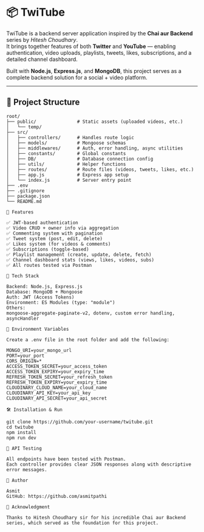 # 📦 TwiTube

TwiTube is a backend server application inspired by the **Chai aur Backend** series by *Hitesh Choudhary*.  
It brings together features of both **Twitter** and **YouTube** — enabling authentication, video uploads, playlists, tweets, likes, subscriptions, and a detailed channel dashboard.

Built with **Node.js**, **Express.js**, and **MongoDB**, this project serves as a complete backend solution for a social + video platform.

---

## 📁 Project Structure

```text
root/
├── public/               # Static assets (uploaded videos, etc.)
│   └── temp/
├── src/
│   ├── controllers/      # Handles route logic
│   ├── models/           # Mongoose schemas
│   ├── middlewares/      # Auth, error handling, async utilities
│   ├── constants/        # Global constants
│   ├── DB/               # Database connection config
│   ├── utils/            # Helper functions
│   ├── routes/           # Route files (videos, tweets, likes, etc.)
│   ├── app.js            # Express app setup
│   └── index.js          # Server entry point
├── .env
├── .gitignore
├── package.json
└── README.md

🚀 Features

✅ JWT-based authentication
✅ Video CRUD + owner info via aggregation
✅ Commenting system with pagination
✅ Tweet system (post, edit, delete)
✅ Likes system (for videos & comments)
✅ Subscriptions (toggle-based)
✅ Playlist management (create, update, delete, fetch)
✅ Channel dashboard stats (views, likes, videos, subs)
✅ All routes tested via Postman

🧰 Tech Stack

Backend: Node.js, Express.js
Database: MongoDB + Mongoose
Auth: JWT (Access Tokens)
Environment: ES Modules (type: "module")
Others:
mongoose-aggregate-paginate-v2, dotenv, custom error handling, asyncHandler

🔐 Environment Variables

Create a .env file in the root folder and add the following:

MONGO_URI=your_mongo_url
PORT=your_port
CORS_ORIGIN=*
ACCESS_TOKEN_SECRET=your_access_token
ACCESS_TOKEN_EXPIRY=your_expiry_time
REFRESH_TOKEN_SECRET=your_refresh_token
REFRESH_TOKEN_EXPIRY=your_expiry_time
CLOUDINARY_CLOUD_NAME=your_cloud_name
CLOUDINARY_API_KEY=your_api_key
CLOUDINARY_API_SECRET=your_api_secret

🛠️ Installation & Run

git clone https://github.com/your-username/twitube.git
cd twitube
npm install
npm run dev

📮 API Testing

All endpoints have been tested with Postman.
Each controller provides clear JSON responses along with descriptive error messages.

📌 Author

Asmit
GitHub: https://github.com/asmitpathi

🙏 Acknowledgment

Thanks to Hitesh Choudhary sir for his incredible Chai aur Backend series, which served as the foundation for this project.
